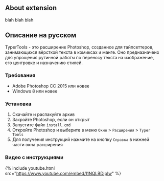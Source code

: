 ## About extension

blah blah blah


## Описание на русском

TyperTools - это расширение Photoshop, созданное для тайпсеттеров, занимающихся вёрсткой текста в комиксах и манге. Оно предназначено для упрощения рутинной работы по переносу текста на изображение, его центровке и назначению стилей.

### Требования

* Adobe Photoshop CC 2015 или новее
* Windows 8 или новее

### Установка

1. Скачайте и распакуйте архив
2. Закройте Photoshop, если он открыт
3. Запустите файл ``install.cmd``
4. Откройте Photoshop и выберите в меню ``Окно`` > ``Расширения`` > ``Typer Tools``
5. Для получения инструкций нажмите на кнопку ``Справка`` в нижней части окна расширения

### Видео с инструкциями

{% include youtube.html src="https://www.youtube.com/embed/I1NQLBDjpIw" %}
